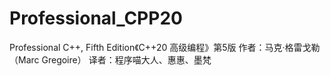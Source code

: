 # Professional_CPP20
Professional C++, Fifth Edition《C++20 高级编程》第5版  作者：马克·格雷戈勒（Marc Gregoire） 译者：程序喵大人、惠惠、墨梵

